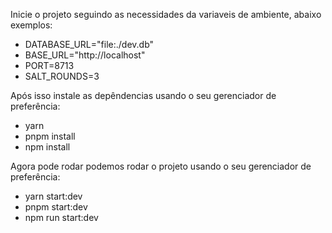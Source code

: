 Inicie o projeto seguindo as necessidades da variaveis de ambiente,
abaixo exemplos:
 - DATABASE_URL="file:./dev.db"
 - BASE_URL="http://localhost"
 - PORT=8713
 - SALT_ROUNDS=3

Após isso instale as depêndencias usando o seu gerenciador de preferência:
  - yarn
  - pnpm install
  - npm install

Agora pode rodar podemos rodar o projeto usando o seu gerenciador de preferência:
  - yarn start:dev
  - pnpm start:dev
  - npm run start:dev
